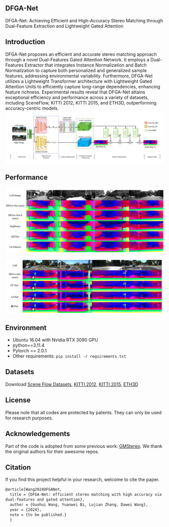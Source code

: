 ## DFGA-Net
DFGA-Net: Achieving Efficient and High-Accuracy Stereo Matching through Dual-Feature Extraction and Lightweight Gated Attention

## Introduction

DFGA-Net proposes an efficient and accurate stereo matching approach through a novel Dual-Features Gated Attention Network. It employs a Dual-Features Extractor that integrates Instance Normalization and Batch Normalization to capture both personalized and generalized sample features, addressing environmental variability. Furthermore, DFGA-Net utilizes a Lightweight Transformer architecture with Lightweight Gated Attention Units to efficiently capture long-range dependencies, enhancing feature richness. Experimental results reveal that DFGA-Net attains exceptional efficiency and performance across a variety of datasets, including SceneFlow, KITTI 2012, KITTI 2015, and ETH3D, outperforming accuracy-centric models.
![main](./figs/framework.png)

## Performance

![kitti2012](./figs/kitti2012.png)

![kitti2015](./figs/kitti2015.png)

## Environment
* Ubuntu 16.04 with Nvidia RTX 3090 GPU
* python==3.11.4
* Pytorch == 2.0.1
* Other requirements: `pip install -r requirements.txt`

## Datasets
Download [Scene Flow Datasets](https://lmb.informatik.uni-freiburg.de/resources/datasets/SceneFlowDatasets.en.html), [KITTI 2012](http://www.cvlibs.net/datasets/kitti/eval_stereo_flow.php?benchmark=stereo), [KITTI 2015](http://www.cvlibs.net/datasets/kitti/eval_scene_flow.php?benchmark=stereo), [ETH3D](https://www.eth3d.net/)

## License
Please note that all codes are protected by patents. They can only be used for research purposes. 

## Acknowledgements
Part of the code is adopted from some previous work: [GMStereo](https://github.com/autonomousvision/unimatch). We thank the original authors for their awesome repos. 

## Citation
If you find this project helpful in your research, welcome to cite the paper. 
```
@article{Wang2024DFGANet,
  title = {DFGA-Net: efficient stereo matching with high accuracy via dual-features and gated attention},
  author = {Guohui Wang, Yuanwei Bi, Lujian Zhang, Dawei Wang},
  year = {2024},
  note = {to be published.} 
  }
```
